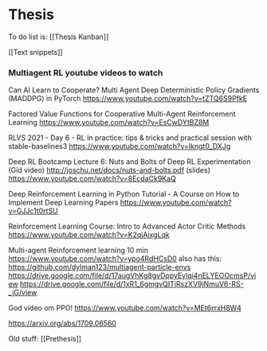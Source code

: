 # Thesis


To do list is:
[[Thesis Kanban]]

[[Text snippets]]

### Multiagent RL youtube videos to watch

Can AI Learn to Cooperate? Multi Agent Deep Deterministic Policy Gradients (MADDPG) in PyTorch
https://www.youtube.com/watch?v=tZTQ6S9PfkE

Factored Value Functions for Cooperative Multi-Agent Reinforcement Learning
https://www.youtube.com/watch?v=EsCwDYtBZ8M


RLVS 2021 - Day 6 - RL in practice: tips & tricks and practical session with stable-baselines3
https://www.youtube.com/watch?v=Ikngt0_DXJg

Deep RL Bootcamp Lecture 6: Nuts and Bolts of Deep RL Experimentation  (Gid video)
http://joschu.net/docs/nuts-and-bolts.pdf  (slides)
https://www.youtube.com/watch?v=8EcdaCk9KaQ

Deep Reinforcement Learning in Python Tutorial - A Course on How to Implement Deep Learning Papers
https://www.youtube.com/watch?v=GJJc1t0rtSU

Reinforcement Learning Course: Intro to Advanced Actor Critic Methods
https://www.youtube.com/watch?v=K2qjAixgLqk

Multi-agent Reinforcement learning 10 min
https://www.youtube.com/watch?v=ypo4RdHCsD0
also has this:
https://github.com/dylman123/multiagent-particle-envs
https://drive.google.com/file/d/17augVhKg8gvDppyEylqi4nELYEOOcmsP/view
https://drive.google.com/file/d/1xR1_6gmgvQITjRszXV9jNmuV6-RS-_jG/view

God video om PPO!
https://www.youtube.com/watch?v=MEt6rrxH8W4


https://arxiv.org/abs/1709.06560

Old stuff:
[[Prethesis]]
